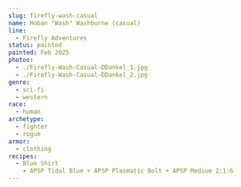```yaml
---
slug: firefly-wash-casual
name: Hoban "Wash" Washburne (casual)
line:
  - Firefly Adventures
status: painted
painted: Feb 2025
photos:
  - ./Firefly-Wash-Casual-DDankel_1.jpg
  - ./Firefly-Wash-Casual-DDankel_2.jpg
genre:
  - sci-fi
  - western
race:
  - human
archetype:
  - fighter
  - rogue
armor:
  - clothing
recipes:
  - Blue Shirt
    - APSP Tidal Blue + APSP Plasmatic Bolt + APSP Medium 2:1:6
---
```

